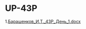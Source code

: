 # UP-43P
1.[Барашенков_И.Т._43Р_День_1.docx](https://github.com/FannDrozh/UP-43P/files/10861404/_._43._._1.docx)

